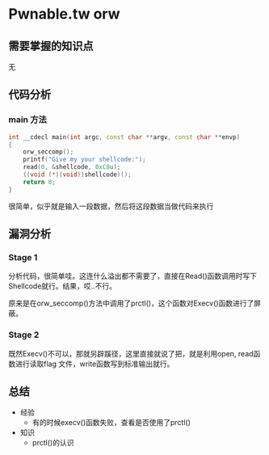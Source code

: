 # Pwnable.tw orw
## 需要掌握的知识点
无

## 代码分析
### main 方法

```cpp
int __cdecl main(int argc, const char **argv, const char **envp)
{
    orw_seccomp();
    printf("Give my your shellcode:");
    read(0, &shellcode, 0xC8u);
    ((void (*)(void))shellcode)();
    return 0;
}
```
很简单，似乎就是输入一段数据，然后将这段数据当做代码来执行

## 漏洞分析
### Stage 1 
分析代码，很简单哇。这连什么溢出都不需要了，直接在Read()函数调用时写下Shellcode就行。结果，哎..不行。

原来是在orw_seccomp()方法中调用了prctl()，这个函数对Execv()函数进行了屏蔽。

### Stage 2
既然Execv()不可以，那就另辟蹊径，这里直接就说了把，就是利用open, read函数进行读取flag 文件，write函数写到标准输出就行。

## 总结
- 经验
    - 有的时候execv()函数失败，查看是否使用了prctl()
- 知识
    - prctl()的认识
